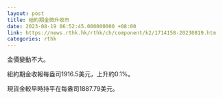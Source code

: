 ```yaml
---
layout: post
title: 紐約期金微升收市
date: 2023-08-19 06:52:45.000000000 +08:00
link: https://news.rthk.hk/rthk/ch/component/k2/1714158-20230819.htm
categories: rthk
---
```


金價變動不大。

紐約期金收報每盎司1916.5美元，上升約0.1%。

現貨金較早時持平在每盎司1887.79美元。
